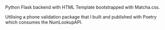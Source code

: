 Python Flask backend with HTML Template bootstrapped with Matcha.css.

Utilising a phone validation package that I built and published with Poetry which consumes the NumLookupAPI.
